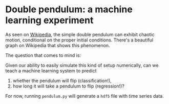 # Double pendulum: a machine learning experiment

As seen on [Wikipedia](https://en.wikipedia.org/wiki/Double_pendulum#Chaotic_motion), 
the simple double pendulum can exhibit chaotic motion, conditional on the proper
initial conditions. There's a beautiful graph on Wikipedia that shows this phenomenon.

The question that comes to mind is:

Given our ability to easily simulate this kind of setup numerically, can we teach a machine learning system to predict
1. whether the pendulum will flip (classification!),
2. how long it will take a pendulum to flip (regression!)?

For now, running `pendulum.py` will generate a `hdf5` file with time series data.

